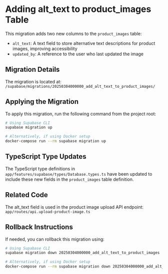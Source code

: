 # Adding alt_text to product_images Table

This migration adds two new columns to the `product_images` table:
- `alt_text`: A text field to store alternative text descriptions for product images, improving accessibility
- `updated_by`: A reference to the user who last updated the image

## Migration Details

The migration is located at:
`/supabase/migrations/20250304000000_add_alt_text_to_product_images/`

## Applying the Migration

To apply this migration, run the following command from the project root:

```bash
# Using Supabase CLI
supabase migration up

# Alternatively, if using Docker setup
docker-compose run --rm supabase migration up
```

## TypeScript Type Updates

The TypeScript type definitions in `app/features/supabase/types/Database.types.ts` have been updated to include these new fields in the `product_images` table definition.

## Related Code

The alt_text field is used in the product image upload API endpoint:
`app/routes/api.upload-product-image.ts`

## Rollback Instructions

If needed, you can rollback this migration using:

```bash
# Using Supabase CLI
supabase migration down 20250304000000_add_alt_text_to_product_images

# Alternatively, if using Docker setup
docker-compose run --rm supabase migration down 20250304000000_add_alt_text_to_product_images
```
